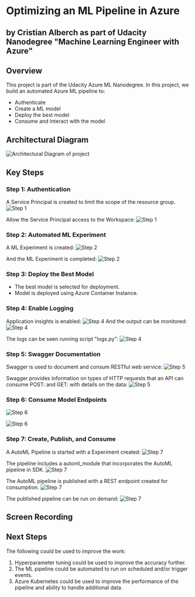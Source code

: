 # Optimizing an ML Pipeline in Azure
## by Cristian Alberch as part of Udacity Nanodegree "Machine Learning Engineer with Azure"

## Overview
This project is part of the Udacity Azure ML Nanodegree.
In this project, we build an automated Azure ML pipeline to:
- Authenticate
- Create a ML model
- Deploy the best model
- Consume and interact with the model


## Architectural Diagram

![Architectural Diagram of project](readme_arch.png)


## Key Steps

### Step 1: Authentication

A Service Principal is created to limit the scope of the resource group.
![Step 1](screenshots\1.1-az_ms_ws_share.jpg)

Allow the Service Principal access to the Workspace:
![Step 1](screenshots\1.2-az_ms_ws_share.jpg)


### Step 2: Automated ML Experiment
A ML Experiment is created:
![Step 2](screenshots\2.1-registered_datasets.png)

And the ML Experiment is completed:
![Step 2](screenshots\2.2-completed-experiment.png)


### Step 3: Deploy the Best Model

- The best model is selected for deployment.
- Model is deployed using Azure Container Instance.

### Step 4: Enable Logging
Application insights is enabled:
![Step 4](screenshots\4-application-insights-enabled.png)
And the output can be monitored:
![Step 4](screenshots\4-application-insights-output.png)

The logs can be seen running script "logs.py":
![Step 4](screenshots\4-logs-py-output.png)


### Step 5: Swagger Documentation

Swagger is used to document and consum RESTful web service:
![Step 5](screenshots\5-swagger-output.png)

Swagger provides information on types of HTTP requests that an API can consume POST: and GET: with details on the data:
![Step 5](screenshots\5-swagger-output-2.png)


### Step 6: Consume Model Endpoints

![Step 6](screenshots\6-consume_endpoints_test_terminal.png)

![Step 6](screenshots\6.1-consume_endpoints_test.png)


### Step 7: Create, Publish, and Consume
A AutoML Pipeline is started with a Experiment created:
![Step 7](screenshots\7.1-pipelines-list.png)

The pipeline includes a automl_module that incorporates the AutoML pipeline in SDK.
![Step 7](screenshots\7.2-pipeline-created.png)

The AutoML pipeline is published with a REST endpoint created for consumption.
![Step 7](screenshots\7.3-published-pipeline.png)

The published pipeline can be run on demand:
![Step 7](screenshots\7.4-widget-finished.png)

## Screen Recording


## Next Steps
The following could be used to improve the work:
1. Hyperparameter tuning could be used to improve the accuracy further.
2. The ML pipeline could be automated to run on scheduled and/or trigger events.
3. Azure Kubernetes could be used to improve the performance of the pipeline and ability to handle additional data.


